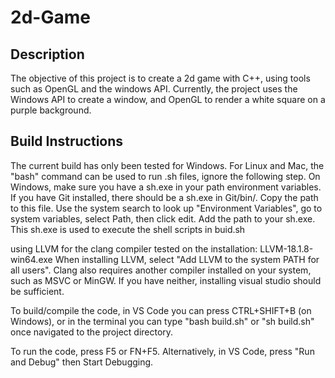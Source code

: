 # 2d-Game
## Description
The objective of this project is to create a 2d game with C++, using tools such 
as OpenGL and the windows API. Currently, the project uses the Windows API to 
create a window, and OpenGL to render a white square on a purple background.

## Build Instructions
The current build has only been tested for Windows.
For Linux and Mac, the "bash" command can be used to run .sh files, ignore
the following step.
On Windows, make sure you have a sh.exe in your path environment variables.
If you have Git installed, there should be a sh.exe in Git/bin/. Copy the 
path to this file.
Use the system search to look up "Environment Variables", go to system
variables, select Path, then click edit. Add the path to your sh.exe.
This sh.exe is used to execute the shell scripts in buid.sh

using LLVM for the clang compiler
tested on the installation: LLVM-18.1.8-win64.exe
When installing LLVM, select "Add LLVM to the system PATH for all users".
Clang also requires another compiler installed on your system, such as MSVC
or MinGW. If you have neither, installing visual studio should be sufficient.

To build/compile the code, in VS Code you can press CTRL+SHIFT+B (on Windows), or
in the terminal you can type "bash build.sh" or "sh build.sh" once navigated to 
the project directory.

To run the code, press F5 or FN+F5. Alternatively, in VS Code, press "Run and Debug"
then Start Debugging.